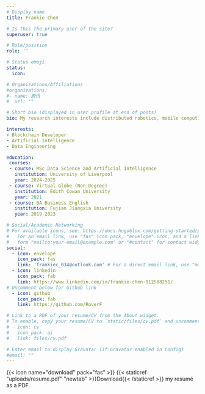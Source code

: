 ```yaml
---
# Display name
title: Frankie Chen

# Is this the primary user of the site?
superuser: true

# Role/position
role: ''

# Status emoji
status:
  icon:

# Organizations/Affiliations
#organizations:
#- name: 腾讯
#  url: ""

# Short bio (displayed in user profile at end of posts)
bio: My research interests include distributed robotics, mobile computing and programmable matter.

interests:
- Blockchain Developer
- Artificial Intelligence
- Data Engineering

education:
 courses:
 - course: MSc Data Science and Artificial Intelligence
   institution: University of Liverpool
   year: 2024-2025
 - course: Virtual Globe (Non-Degree)
   institution: Edith Cowan University
   year: 2021
 - course: BA Business English
   institution: Fujian Jiangxia University
   year: 2019-2023

# Social/Academic Networking
# For available icons, see: https://docs.hugoblox.com/getting-started/page-builder/#icons
#   For an email link, use "fas" icon pack, "envelope" icon, and a link in the
#   form "mailto:your-email@example.com" or "#contact" for contact widget.
social:
  - icon: envelope
    icon_pack: fas
    link: 'frankiec_034@outlook.com' # For a direct email link, use "mailto:test@example.org".
  - icon: linkedin
    icon_pack: fab
    link: https://www.linkedin.com/in/frankie-chen-912588251/
# Uncomment below for Github link
  - icon: github
    icon_pack: fab
    link: https://github.com/RoverF

# Link to a PDF of your resume/CV from the About widget.
# To enable, copy your resume/CV to `static/files/cv.pdf` and uncomment the lines below.
# - icon: cv
#   icon_pack: ai
#   link: files/cv.pdf

# Enter email to display Gravatar (if Gravatar enabled in Config)
#email: ""
---
```


<!-- To be continued. -->

{{< icon name="download" pack="fas" >}} {{< staticref "uploads/resume.pdf" "newtab" >}}Download{{< /staticref >}} my resumé as a PDF.
